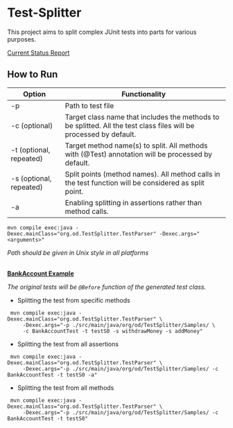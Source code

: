 # Test-Splitter

This project aims to split complex JUnit tests into parts for various purposes. 

[Current Status Report](status.pdf)

## How to Run


| Option                  	| Functionality                                                                                                      	|
|-------------------------	|--------------------------------------------------------------------------------------------------------------------	|
| -p                      	| Path to test file                                                                                                  	|
| -c (optional)           	| Target class name that includes the methods to be splitted. All the test class files will be processed by default. 	|
| -t (optional, repeated) 	| Target method name(s) to split. All methods with (@Test) annotation will be processed by default.                  	|
| -s (optional, repeated) 	| Split points (method names). All method calls in the test function will be considered as split point.              	|
| -a                      	| Enabling splitting in assertions rather than method calls.                                                         	|                                                        |



``` Shell
mvn compile exec:java -Dexec.mainClass="org.od.TestSplitter.TestParser" -Dexec.args="<arguments>"
```

_Path should be given in Unix style in all platforms_
&nbsp;\
&nbsp;

__[BankAccount Example](./src/main/java/org/od/TestSplitter/Samples/BankAccountTest.java)__

_The original tests will be `@Before` function of the generated test class._

* Splitting the test from specific methods
``` Shell
 mvn compile exec:java -Dexec.mainClass="org.od.TestSplitter.TestParser" \
     -Dexec.args="-p ./src/main/java/org/od/TestSplitter/Samples/ \
     -c BankAccountTest -t testS0 -s withdrawMoney -s addMoney"
```

* Splitting the test from all assertions
``` Shell
 mvn compile exec:java -Dexec.mainClass="org.od.TestSplitter.TestParser" \
     -Dexec.args="-p ./src/main/java/org/od/TestSplitter/Samples/ -c BankAccountTest -t testS0 -a"
```

* Splitting the test from all methods
``` Shell
 mvn compile exec:java -Dexec.mainClass="org.od.TestSplitter.TestParser" \
     -Dexec.args="-p ./src/main/java/org/od/TestSplitter/Samples/ -c BankAccountTest -t testS0"
```

